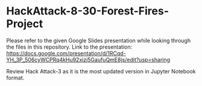 # HackAttack-8-30-Forest-Fires-Project
Please refer to the given Google Slides presentation while looking through the files in this repository. 
Link to the presentation: https://docs.google.com/presentation/d/1RCqd-YH_3P_506cyWCPRq4kHu92xizj5GaufuQmE8js/edit?usp=sharing

Review Hack Attack-3 as it is the most updated version in Jupyter Notebook format.
